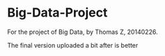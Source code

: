 # Big-Data-Project
For the project of Big Data, by Thomas Z, 20140226.

The final version uploaded a bit after is better
